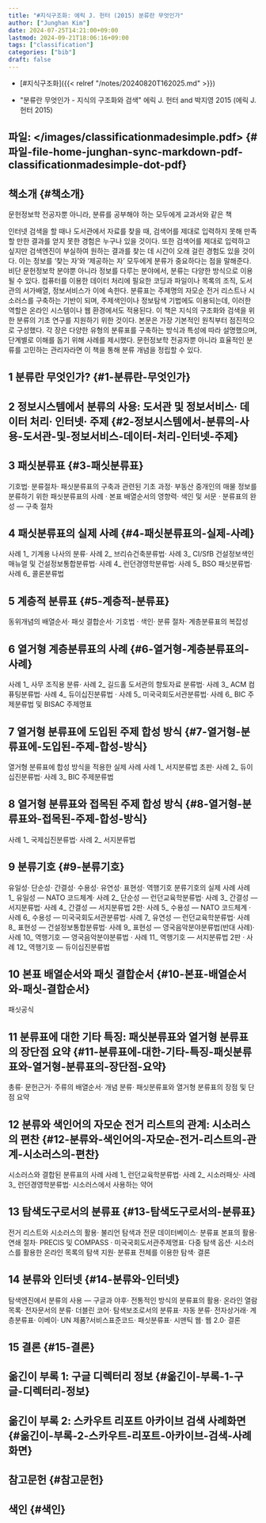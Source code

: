 ```yaml
---
title: "#지식구조화: 에릭 J. 헌터 (2015) 분류란 무엇인가"
author: ["Junghan Kim"]
date: 2024-07-25T14:21:00+09:00
lastmod: 2024-09-21T18:06:16+09:00
tags: ["classification"]
categories: ["bib"]
draft: false
---
```


-   [#지식구조화]({{< relref "/notes/20240820T162025.md" >}})

-   "분류란 무엇인가 - 지식의 구조화와 검색" 에릭 J. 헌터 and 박지영 2015 (에릭 J. 헌터 2015)


## 파일: </images/classificationmadesimple.pdf> {#파일-file-home-junghan-sync-markdown-pdf-classificationmadesimple-dot-pdf}


## 책소개 {#책소개}

문헌정보학 전공자뿐 아니라, 분류를 공부해야 하는 모두에게 교과서와 같은 책

인터넷 검색을 할 때나 도서관에서 자료를 찾을 때, 검색어를 제대로 입력하지 못해 만족할 만한 결과를 얻지 못한 경험은 누구나 있을 것이다. 또한 검색어를 제대로 입력하고 싶지만 검색엔진이 부실하여 원하는 결과를 찾는 데 시간이 오래 걸린 경험도 있을 것이다. 이는 정보를 ‘찾는 자’와 ‘제공하는 자’ 모두에게 분류가 중요하다는 점을 말해준다. 비단 문헌정보학 분야뿐 아니라 정보를 다루는 분야에서, 분류는 다양한 방식으로 이용될 수 있다. 컴퓨터를 이용한 데이터 처리에 필요한 코딩과 파일이나 목록의 조직, 도서관의 서가배열, 정보서비스가 이에 속한다. 분류표는 주제명의 자모순 전거 리스트나 시소러스를 구축하는 기반이 되며, 주제색인이나 정보탐색 기법에도 이용되는데, 이러한 역할은 온라인 시스템이나 웹 환경에서도 적용된다. 이 책은 지식의 구조화와 검색을 위한 분류의 기초 연구를 지원하기 위한 것이다. 본문은 가장 기본적인 원칙부터 점진적으로 구성했다. 각 장은 다양한 유형의 분류표를 구축하는 방식과 특성에 따라 설명했으며, 단계별로 이해를 돕기 위해 사례를 제시했다. 문헌정보학 전공자뿐 아니라 효율적인 분류를 고민하는 관리자라면 이 책을 통해 분류 개념을 정립할 수 있다.


## 1 분류란 무엇인가? {#1-분류란-무엇인가}


## 2 정보시스템에서 분류의 사용: 도서관 및 정보서비스· 데이터 처리· 인터넷· 주제 {#2-정보시스템에서-분류의-사용-도서관-및-정보서비스-데이터-처리-인터넷-주제}


## 3 패싯분류표 {#3-패싯분류표}

기호법· 분류절차· 패싯분류표의 구축과 관련된 기초 과정· 부동산 중개인의 매물 정보를 분류하기 위한 패싯분류표의 사례 · 본표 배열순서의 영향력· 색인 및 서문 · 분류표의 완성 ― 구축 절차


## 4 패싯분류표의 실제 사례 {#4-패싯분류표의-실제-사례}

사례 1\_ 기계용 나사의 분류· 사례 2\_ 브리슈건축분류법· 사례 3\_ CI/SfB 건설정보색인매뉴얼 및 건설정보통합분류법· 사례 4\_ 런던경영학분류법· 사례 5\_ BSO 패싯분류법· 사례 6\_ 콜론분류법


## 5 계층적 분류표 {#5-계층적-분류표}

동위개념의 배열순서· 패싯 결합순서· 기호법 · 색인· 분류 절차· 계층분류표의 복잡성


## 6 열거형 계층분류표의 사례 {#6-열거형-계층분류표의-사례}

사례 1\_ 사무 조직용 분류· 사례 2\_ 길드홀 도서관의 향토자료 분류법· 사례 3\_ ACM 컴퓨팅분류법· 사례 4\_ 듀이십진분류법 · 사례 5\_ 미국국회도서관분류법· 사례 6\_ BIC 주제분류법 및 BISAC 주제명표


## 7 열거형 분류표에 도입된 주제 합성 방식 {#7-열거형-분류표에-도입된-주제-합성-방식}

열거형 분류표에 합성 방식을 적용한 실제 사례 사례 1\_ 서지분류법 초판· 사례 2\_ 듀이십진분류법· 사례 3\_ BIC 주제분류법


## 8 열거형 분류표와 접목된 주제 합성 방식 {#8-열거형-분류표와-접목된-주제-합성-방식}

사례 1\_ 국제십진분류법· 사례 2\_ 서지분류법


## 9 분류기호 {#9-분류기호}

유일성· 단순성· 간결성· 수용성· 유연성· 표현성· 역행기호 분류기호의 실제 사례 사례 1\_ 유일성 ― NATO 코드체계· 사례 2\_ 단순성 ― 런던교육학분류법· 사례 3\_ 간결성 ― 서지분류법· 사례 4\_ 간결성 ― 서지분류법 2판· 사례 5\_ 수용성 ― NATO 코드체계 · 사례 6\_ 수용성 ― 미국국회도서관분류법· 사례 7\_ 유연성 ― 런던교육학분류법· 사례 8\_ 표현성 ― 건설정보통합분류법· 사례 9\_ 표현성 ― 영국음악분야분류법(반대 사례)· 사례 10\_ 역행기호 ― 영국음악분야분류법 · 사례 11\_ 역행기호 ― 서지분류법 2판 · 사례 12\_ 역행기호 ― 듀이십진분류법


## 10 본표 배열순서와 패싯 결합순서 {#10-본표-배열순서와-패싯-결합순서}

패싯공식


## 11 분류표에 대한 기타 특징: 패싯분류표와 열거형 분류표의 장단점 요약 {#11-분류표에-대한-기타-특징-패싯분류표와-열거형-분류표의-장단점-요약}

총류· 문헌근거· 주류의 배열순서· 개념 분류· 패싯분류표와 열거형 분류표의 장점 및 단점 요약


## 12 분류와 색인어의 자모순 전거 리스트의 관계: 시소러스의 편찬 {#12-분류와-색인어의-자모순-전거-리스트의-관계-시소러스의-편찬}

시소러스와 결합된 분류표의 사례 사례 1\_ 런던교육학분류법· 사례 2\_ 시소러패싯· 사례 3\_ 런던경영학분류법· 시소러스에서 사용하는 약어


## 13 탐색도구로서의 분류표 {#13-탐색도구로서의-분류표}

전거 리스트와 시소러스의 활용· 불리언 탐색과 전문 데이터베이스· 분류표 본표의 활용· 연쇄 절차· PRECIS 및 COMPASS · 미국국회도서관주제명표· 다중 탐색 옵션· 시소러스를 활용한 온라인 목록의 탐색 지원· 분류표 전체를 이용한 탐색· 결론


## 14 분류와 인터넷 {#14-분류와-인터넷}

탐색엔진에서 분류의 사용 ― 구글과 야후· 전통적인 방식의 분류표의 활용· 온라인 열람목록· 전자문서의 분류· 더블린 코어· 탐색보조로서의 분류표· 자동 분류· 전자상거래· 계층분류표· 이베이· UN 제품?서비스표준코드· 패싯분류표· 시맨틱 웹· 웹 2.0· 결론


## 15 결론 {#15-결론}


## 옮긴이 부록 1: 구글 디렉터리 정보 {#옮긴이-부록-1-구글-디렉터리-정보}


## 옮긴이 부록 2: 스카우트 리포트 아카이브 검색 사례화면 {#옮긴이-부록-2-스카우트-리포트-아카이브-검색-사례화면}


## 참고문헌 {#참고문헌}


## 색인 {#색인}
